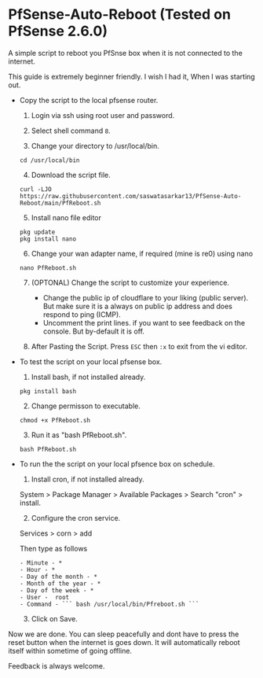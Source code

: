 # PfSense-Auto-Reboot (Tested on PfSense 2.6.0)
A simple script to reboot you PfSnse box when it is not connected to the internet.

This guide is extremely beginner friendly. I wish I had it, When I was starting out.

* Copy the script to the local pfsense router.
    
    1. Login via ssh using root user and password.
    
    2. Select shell command ```8```.

    3. Change your directory to /usr/local/bin.
    ```
    cd /usr/local/bin
    ```
    4. Download the script file.
    ```
    curl -LJO https://raw.githubusercontent.com/saswatasarkar13/PfSense-Auto-Reboot/main/PfReboot.sh
    ```
    5. Install nano file editor
    ```
    pkg update
    pkg install nano
    ```
    6. Change your wan adapter name, if required (mine is re0) using nano
    ```
    nano PfReboot.sh
    ``` 
    7. (OPTONAL) Change the script to customize your experience.
        - Change the public ip of cloudflare to your liking (public server). But make sure it is a always on public ip address and does respond to ping (ICMP).
        - Uncomment the print lines. if you want to see feedback on the console. But by-default it is off.

    8. After Pasting the Script. Press ```ESC``` then ```:x``` to exit from the vi editor. 


* To test the script on your local pfsense box.

    1. Install bash, if not installed already. 
    ```     
    pkg install bash
    ```
    2. Change permisson to executable.
    ``` 
    chmod +x PfReboot.sh
    ```
    3. Run it as "bash PfReboot.sh".
    ```
    bash PfReboot.sh
    ```

* To run the the script on your local pfsence box on schedule.

    1. Install cron, if not installed already. 

     System > Package Manager > Available Packages > Search "cron" > install.

    2. Configure the cron service.

     Services > corn > add 
    
     Then type as follows

      - Minute - *
      - Hour - *
      - Day of the month - *
      - Month of the year - *
      - Day of the week - *
      - User -  root 
      - Command - ``` bash /usr/local/bin/Pfreboot.sh ``` 

    3. Click on Save. 

Now we are done. You can sleep peacefully and dont have to press the reset button when the internet is goes down. It will automatically reboot itself within sometime of going offline. 
        
Feedback is always welcome.

